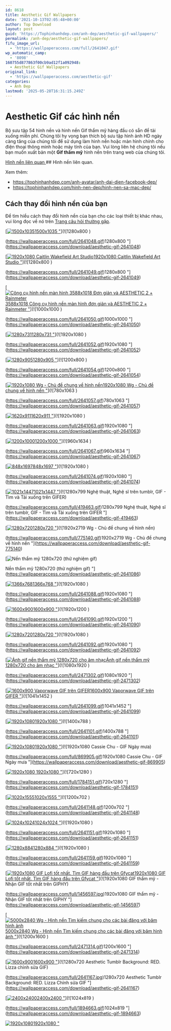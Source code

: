 ```yaml
---
id: 8618
title: Aesthetic Gif Wallpapers
date: '2021-10-13T02:05:48+00:00'
author: Top Download
layout: post
guid: 'https://Tophinhanhdep.com/anh-dep/aesthetic-gif-wallpapers/'
permalink: /anh-dep/aesthetic-gif-wallpapers/
fifu_image_url:
  - 'https://wallpaperaccess.com/full/2641047.gif'
wp_automatic_camp:
  - '8098'
160755d877863f00cb9ad12f1a092948:
  - Aesthetic Gif Wallpapers
original_link:
  - 'https://wallpaperaccess.com/aesthetic-gif'
categories:
  - Ảnh Đẹp
lastmod: '2025-05-28T16:31:15.249Z'
---
```

# Aesthetic Gif các hình nền

Bộ sưu tập 54 hình nền và hình nền Gif thẩm mỹ hàng đầu có sẵn để tải xuống miễn phí. Chúng tôi hy vọng bạn thích bộ sưu tập hình ảnh HD ngày càng tăng của chúng tôi để sử dụng làm hình nền hoặc màn hình chính cho điện thoại thông minh hoặc máy tính của bạn. Vui lòng liên hệ chúng tôi nếu bạn muốn xuất bản một **Gif thẩm mỹ** hình nền trên trang web của chúng tôi.

[Hình nền liên quan ](#related) ## Hình nền liên quan.

   
 Xem thêm:

   
- <https://tophinhanhdep.com/anh-avatar/anh-dai-dien-facebook-dep/>
- <https://tophinhanhdep.com/hinh-nen-dep/hinh-nen-sa-mac-dep/>

## Cách thay đổi hình nền của bạn

Để tìm hiểu cách thay đổi hình nền của bạn cho các loại thiết bị khác nhau, vui lòng đọc về nó trên [Trang câu hỏi thường gặp](https://tophinhanhdep.com/faq/).

  
[[![1500x1035 ](https://wallpaperaccess.com/full/2641047.gif)1500x1035 "](https://wallpaperaccess.com/download/aesthetic-gif-2641047)](![1280x800 )

(https://wallpaperaccess.com/full/2641048.gif)1280x800 "](https://wallpaperaccess.com/download/aesthetic-gif-2641048)

[[![1920x1080 Caitlin Wakefield Art Studio](https://wallpaperaccess.com/full/869914.gif)1920x1080 Caitlin Wakefield Art Studio "](https://wallpaperaccess.com/download/aesthetic-gif-869914)](![1280x800 )

(https://wallpaperaccess.com/full/2641049.gif)1280x800 "](https://wallpaperaccess.com/download/aesthetic-gif-2641049)

[[![Công cụ hình nền màn hình 3588x1018 Đơn giản và AESTHETIC 2 + Rainmeter](https://wallpaperaccess.com/full/648651.gif)3588x1018 Công cụ hình nền màn hình đơn giản và AESTHETIC 2 + Rainmeter "](https://wallpaperaccess.com/download/aesthetic-gif-648651)](![1000x1000 )

(https://wallpaperaccess.com/full/2641050.gif)1000x1000 "](https://wallpaperaccess.com/download/aesthetic-gif-2641050)

[[![1280x731 ](https://wallpaperaccess.com/full/2641051.gif)1280x731 "](https://wallpaperaccess.com/download/aesthetic-gif-2641051)](![1920x1080 )

(https://wallpaperaccess.com/full/2641052.gif)1920x1080 "](https://wallpaperaccess.com/download/aesthetic-gif-2641052)

[[![1280x905 ](https://wallpaperaccess.com/full/2641053.gif)1280x905 "](https://wallpaperaccess.com/download/aesthetic-gif-2641053)](![1200x800 )

(https://wallpaperaccess.com/full/2641054.gif)1200x800 "](https://wallpaperaccess.com/download/aesthetic-gif-2641054)

[[![1920x1080 Wg - Chủ đề chung về hình nền](https://wallpaperaccess.com/full/869910.gif)1920x1080 Wg - Chủ đề chung về hình nền "](https://wallpaperaccess.com/download/aesthetic-gif-869910)](![780x1063 )

(https://wallpaperaccess.com/full/2641057.gif)780x1063 "](https://wallpaperaccess.com/download/aesthetic-gif-2641057)

[[![1620x911 ](https://wallpaperaccess.com/full/2641060.gif)1620x911 "](https://wallpaperaccess.com/download/aesthetic-gif-2641060)](![1920x1080 )

(https://wallpaperaccess.com/full/2641063.gif)1920x1080 "](https://wallpaperaccess.com/download/aesthetic-gif-2641063)

[[![1200x1000 ](https://wallpaperaccess.com/full/2641065.gif)1200x1000 "](https://wallpaperaccess.com/download/aesthetic-gif-2641065)](![960x1634 )

(https://wallpaperaccess.com/full/2641067.gif)960x1634 "](https://wallpaperaccess.com/download/aesthetic-gif-2641067)

[[![848x1697 ](https://wallpaperaccess.com/full/2641068.gif)848x1697 "](https://wallpaperaccess.com/download/aesthetic-gif-2641068)](![1920x1080 )

(https://wallpaperaccess.com/full/2641074.gif)1920x1080 "](https://wallpaperaccess.com/download/aesthetic-gif-2641074)

[[![1021x1447 ](https://wallpaperaccess.com/full/2641077.gif)1021x1447 "](https://wallpaperaccess.com/download/aesthetic-gif-2641077)](![1280x799 Nghệ thuật, Nghệ sĩ trên tumblr, GIF - Tìm và Tải xuống trên GIFER)

(https://wallpaperaccess.com/full/419463.gif)1280x799 Nghệ thuật, Nghệ sĩ trên tumblr, GIF - Tìm và Tải xuống trên GIFER "](https://wallpaperaccess.com/download/aesthetic-gif-419463)

[[![1280x720 ](https://wallpaperaccess.com/full/2641079.gif)1280x720 "](https://wallpaperaccess.com/download/aesthetic-gif-2641079)](![1920x2719 Wg - Chủ đề chung về hình nền)

(https://wallpaperaccess.com/full/775140.gif)1920x2719 Wg - Chủ đề chung về hình nền "](https://wallpaperaccess.com/download/aesthetic-gif-775140)

[![Nền thẩm mỹ 1280x720 (thử nghiệm gif)](https://wallpaperaccess.com/full/2641086.jpg)

Nền thẩm mỹ 1280x720 (thử nghiệm gif) "](https://wallpaperaccess.com/download/aesthetic-gif-2641086)

[[![1366x768 ](https://wallpaperaccess.com/full/2641087.gif)1366x768 "](https://wallpaperaccess.com/download/aesthetic-gif-2641087)](![1920x1080 )

(https://wallpaperaccess.com/full/2641088.gif)1920x1080 "](https://wallpaperaccess.com/download/aesthetic-gif-2641088)

[[![1600x900 ](https://wallpaperaccess.com/full/2641089.gif)1600x900 "](https://wallpaperaccess.com/download/aesthetic-gif-2641089)](![1920x1200 )

(https://wallpaperaccess.com/full/2641090.gif)1920x1200 "](https://wallpaperaccess.com/download/aesthetic-gif-2641090)

[[![1280x720 ](https://wallpaperaccess.com/full/2641091.gif)1280x720 "](https://wallpaperaccess.com/download/aesthetic-gif-2641091)](![1920x1080 )

(https://wallpaperaccess.com/full/2641092.gif)1920x1080 "](https://wallpaperaccess.com/download/aesthetic-gif-2641092)

[[![Ảnh gif nền thẩm mỹ 1280x720 cho âm nhạc](https://wallpaperaccess.com/full/2641098.jpg)Ảnh gif nền thẩm mỹ 1280x720 cho âm nhạc "](https://wallpaperaccess.com/download/aesthetic-gif-2641098)](![1080x1920 )

(https://wallpaperaccess.com/full/2471302.gif)1080x1920 "](https://wallpaperaccess.com/download/aesthetic-gif-2471302)

[[![1600x900 Vaporwave GIF trên GIFER](https://wallpaperaccess.com/full/825732.gif)1600x900 Vaporwave GIF trên GIFER "](https://wallpaperaccess.com/download/aesthetic-gif-825732)](![1041x1452 )

(https://wallpaperaccess.com/full/2641099.gif)1041x1452 "](https://wallpaperaccess.com/download/aesthetic-gif-2641099)

[[![1920x1080 ](https://wallpaperaccess.com/full/2641100.gif)1920x1080 "](https://wallpaperaccess.com/download/aesthetic-gif-2641100)](![1400x788 )

(https://wallpaperaccess.com/full/2641101.gif)1400x788 "](https://wallpaperaccess.com/download/aesthetic-gif-2641101)

[[![1920x1080 ](https://wallpaperaccess.com/full/2641107.gif)1920x1080 "](https://wallpaperaccess.com/download/aesthetic-gif-2641107)](![1920x1080 Cassie Chu - GIF Ngày mưa)

(https://wallpaperaccess.com/full/869905.gif)1920x1080 Cassie Chu - GIF Ngày mưa "](https://wallpaperaccess.com/download/aesthetic-gif-869905)

[[![1920x1080 ](https://wallpaperaccess.com/full/2641125.gif) 1920x1080 "](https://wallpaperaccess.com/download/aesthetic-gif-2641125)](![720x1280 )

(https://wallpaperaccess.com/full/1784151.gif)720x1280 "](https://wallpaperaccess.com/download/aesthetic-gif-1784151)

[[![1020x1555 ](https://wallpaperaccess.com/full/2641144.gif)1020x1555 "](https://wallpaperaccess.com/download/aesthetic-gif-2641144)](![1200x702 )

(https://wallpaperaccess.com/full/2641148.gif)1200x702 "](https://wallpaperaccess.com/download/aesthetic-gif-2641148)

[[![1024x1024 ](https://wallpaperaccess.com/full/2641150.gif)1024x1024 "](https://wallpaperaccess.com/download/aesthetic-gif-2641150)](![1920x1080 )

(https://wallpaperaccess.com/full/2641151.gif)1920x1080 "](https://wallpaperaccess.com/download/aesthetic-gif-2641151)

[[![1280x884 ](https://wallpaperaccess.com/full/869948.gif)1280x884 "](https://wallpaperaccess.com/download/aesthetic-gif-869948)](![1920x1080 )

(https://wallpaperaccess.com/full/2641159.gif)1920x1080 "](https://wallpaperaccess.com/download/aesthetic-gif-2641159)

[[![1920x1080 GIF Lofi tốt nhất.  Tìm GIF hàng đầu trên Gfycat](https://wallpaperaccess.com/full/723262.gif)1920x1080 GIF Lofi tốt nhất. Tìm GIF hàng đầu trên Gfycat "](https://wallpaperaccess.com/download/aesthetic-gif-723262)](![1920x1080 GIF thẩm mỹ - Nhận GIF tốt nhất trên GIPHY)

(https://wallpaperaccess.com/full/1456597.jpg)1920x1080 GIF thẩm mỹ - Nhận GIF tốt nhất trên GIPHY "](https://wallpaperaccess.com/download/aesthetic-gif-1456597)

[[![5000x2840 Wg - Hình nền Tìm kiếm chung cho các bài đăng với băm hình ảnh](https://wallpaperaccess.com/full/882451.gif)5000x2840 Wg - Hình nền Tìm kiếm chung cho các bài đăng với băm hình ảnh "](https://wallpaperaccess.com/download/aesthetic-gif-882451)](![1200x1600 )

(https://wallpaperaccess.com/full/2471314.gif)1200x1600 "](https://wallpaperaccess.com/download/aesthetic-gif-2471314)

[[![1600x900 ](https://wallpaperaccess.com/full/2641166.gif)1600x900 "](https://wallpaperaccess.com/download/aesthetic-gif-2641166)](![1280x720 Aesthetic Tumblr Background: RED.  Lizza chỉnh sửa GIF)

(https://wallpaperaccess.com/full/2641167.jpg)1280x720 Aesthetic Tumblr Background: RED. Lizza Chỉnh sửa GIF "](https://wallpaperaccess.com/download/aesthetic-gif-2641167)

[[![2400x2400 ](https://wallpaperaccess.com/full/2641173.gif)2400x2400 "](https://wallpaperaccess.com/download/aesthetic-gif-2641173)](![1024x819 )

(https://wallpaperaccess.com/full/1894663.gif)1024x819 "](https://wallpaperaccess.com/download/aesthetic-gif-1894663)

[![1920x1080 ](https://wallpaperaccess.com/full/775171.gif)1920x1080 "](https://wallpaperaccess.com/download/aesthetic-gif-775171)
